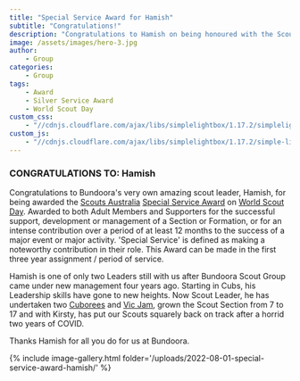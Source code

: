 ```yaml
---
title: "Special Service Award for Hamish"
subtitle: "Congratulations!"
description: "Congratulations to Hamish on being honoured with the Scouts Australia Special Service Award on World Scout Day"
image: /assets/images/hero-3.jpg
author:
    - Group
categories:
    - Group
tags:
    - Award
    - Silver Service Award
    - World Scout Day
custom_css:
    - "//cdnjs.cloudflare.com/ajax/libs/simplelightbox/1.17.2/simplelightbox.min.css"
custom_js:
    - "//cdnjs.cloudflare.com/ajax/libs/simplelightbox/1.17.2/simple-lightbox.min.js"
---
```


### CONGRATULATIONS TO: Hamish

Congratulations to Bundoora's very own amazing scout leader, Hamish, for being awarded the [Scouts Australia](https://scouts.com.au/) [Special Service Award](https://scouts.com.au/about/what-is-scouting/awards/) on [World Scout Day](https://scoutsvictoria.com.au/age-sections-adults/leader-resources/marketing/world-scout-day-2022/). Awarded to both Adult Members and Supporters for the successful support, development or management of a Section or Formation, or for an intense contribution over a period of at least 12 months to the success of a major event or major activity. 'Special Service' is defined as making a noteworthy contribution in their role. This Award can be made in the first three year assignment / period of service.

Hamish is one of only two Leaders still with us after Bundoora Scout Group came under new management four years ago. Starting in Cubs, his Leadership skills have gone to new heights. Now Scout Leader, he has undertaken two [Cuborees](https://scoutsvictoria.com.au/activities-events/events/cubs/) and [Vic Jam](https://www.vicjam.com.au/), grown the Scout Section from 7 to 17 and with Kirsty, has put our Scouts squarely back on track after a horrid two years of COVID.

Thanks Hamish for all you do for us at Bundoora.

{% include image-gallery.html folder='/uploads/2022-08-01-special-service-award-hamish/' %}
